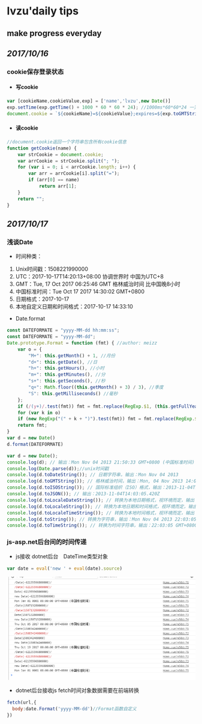 # **lvzu'daily tips**

##   make progress everyday

## _2017/10/16_

### cookie保存登录状态
- #### 写cookie
```javascript
var [cookieName,cookieValue,exp] = ['name','lvzu',new Date()]
exp.setTime(exp.getTime() + 1000 * 60 * 60 * 24); //1000ms*60*60*24 一天
document.cookie = `${cookieName}=${cookieValue};expires=${exp.toGMTString()}`// expires = 过期时间
```
- #### 读cookie
```javascript
//document.cookie返回一个字符串包含所有cookie信息
function getCookie(name) {
    var strCookie = document.cookie;
    var arrCookie = strCookie.split("; ");
    for (var i = 0; i < arrCookie.length; i++) {
        var arr = arrCookie[i].split("=");
        if (arr[0] == name)
            return arr[1];
    }
    return "";
}
```

## _2017/10/17_

### 浅谈Date
- 时间种类：
1. Unix时间戳：1508221990000
2. UTC：2017-10-17T14:20:13+08:00 协调世界时 中国为UTC+8
3. GMT：Tue, 17 Oct 2017 06:25:46 GMT 格林威治时间 比中国晚8小时
4. 中国标准时间：Tue Oct 17 2017 14:30:02 GMT+0800 
5. 日期格式：2017-10-17
6. 本地自定义日期和时间格式：2017-10-17 14:33:10 

- Date.format
```javascript
const DATEFORMATE = "yyyy-MM-dd hh:mm:ss";
const DATEFORMATE = "yyyy-MM-dd";
Date.prototype.Format = function (fmt) { //author: meizz 
    var o = {
        "M+": this.getMonth() + 1, //月份 
        "d+": this.getDate(), //日 
        "h+": this.getHours(), //小时 
        "m+": this.getMinutes(), //分 
        "s+": this.getSeconds(), //秒 
        "q+": Math.floor((this.getMonth() + 3) / 3), //季度 
        "S": this.getMilliseconds() //毫秒 
    };
    if (/(y+)/.test(fmt)) fmt = fmt.replace(RegExp.$1, (this.getFullYear() + "").substr(4 - RegExp.$1.length));
    for (var k in o)
    if (new RegExp("(" + k + ")").test(fmt)) fmt = fmt.replace(RegExp.$1, (RegExp.$1.length == 1) ? (o[k]) : (("00" + o[k]).substr(("" + o[k]).length)));
    return fmt;
}
var d = new Date()
d.format(DATEFORMATE)
```

```javascript
var d = new Date();
console.log(d); // 输出：Mon Nov 04 2013 21:50:33 GMT+0800 (中国标准时间)
console.log(Date.parse(d));//unix时间戳
console.log(d.toDateString()); // 日期字符串，输出：Mon Nov 04 2013
console.log(d.toGMTString()); // 格林威治时间，输出：Mon, 04 Nov 2013 14:03:05 GMT
console.log(d.toISOString()); // 国际标准组织（ISO）格式，输出：2013-11-04T14:03:05.420Z
console.log(d.toJSON()); // 输出：2013-11-04T14:03:05.420Z
console.log(d.toLocaleDateString()); // 转换为本地日期格式，视环境而定，输出：2013年11月4日
console.log(d.toLocaleString()); // 转换为本地日期和时间格式，视环境而定，输出：2013年11月4日 下午10:03:05
console.log(d.toLocaleTimeString()); // 转换为本地时间格式，视环境而定，输出：下午10:03:05
console.log(d.toString()); // 转换为字符串，输出：Mon Nov 04 2013 22:03:05 GMT+0800 (中国标准时间)
console.log(d.toTimeString()); // 转换为时间字符串，输出：22:03:05 GMT+0800 (中国标准时间)
```

### js-asp.net后台间的时间传递
- js接收 dotnet后台　DateTime类型对象
```javascript
var date = eval('new ' + eval(date).source)
```
![dotnet->js](./imgs/dotnetjs.png)

- dotnet后台接收js fetch时间对象数据需要在前端转换
```javascript
fetch(url,{
  body:date.Format('yyyy-MM-dd')//Format函数自定义
})
```
